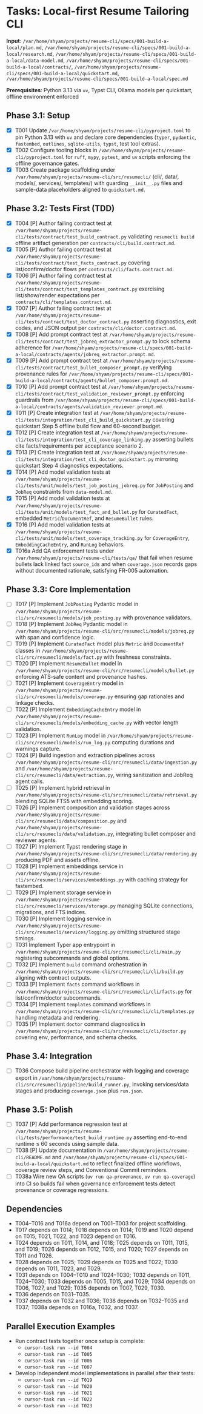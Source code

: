 # Tasks: Local-first Resume Tailoring CLI

**Input**: `/var/home/shyam/projects/resume-cli/specs/001-build-a-local/plan.md`, `/var/home/shyam/projects/resume-cli/specs/001-build-a-local/research.md`, `/var/home/shyam/projects/resume-cli/specs/001-build-a-local/data-model.md`, `/var/home/shyam/projects/resume-cli/specs/001-build-a-local/contracts/`, `/var/home/shyam/projects/resume-cli/specs/001-build-a-local/quickstart.md`, `/var/home/shyam/projects/resume-cli/specs/001-build-a-local/spec.md`

**Prerequisites**: Python 3.13 via `uv`, Typst CLI, Ollama models per quickstart, offline environment enforced

## Phase 3.1: Setup
- [X] T001 Update `/var/home/shyam/projects/resume-cli/pyproject.toml` to pin Python 3.13 with `uv` and declare core dependencies (`typer`, `pydantic`, `fastembed`, `outlines`, `sqlite-utils`, `typst`, test tool extras).
- [X] T002 Configure tooling blocks in `/var/home/shyam/projects/resume-cli/pyproject.toml` for `ruff`, `mypy`, `pytest`, and `uv` scripts enforcing the offline governance gates.
- [X] T003 Create package scaffolding under `/var/home/shyam/projects/resume-cli/src/resumecli/` (cli/, data/, models/, services/, templates/) with guarding `__init__.py` files and sample-data placeholders aligned to `quickstart.md`.

## Phase 3.2: Tests First (TDD)
- [X] T004 [P] Author failing contract test at `/var/home/shyam/projects/resume-cli/tests/contract/test_build_contract.py` validating `resumecli build` offline artifact generation per `contracts/cli/build.contract.md`.
- [X] T005 [P] Author failing contract test at `/var/home/shyam/projects/resume-cli/tests/contract/test_facts_contract.py` covering list/confirm/doctor flows per `contracts/cli/facts.contract.md`.
- [X] T006 [P] Author failing contract test at `/var/home/shyam/projects/resume-cli/tests/contract/test_templates_contract.py` exercising list/show/render expectations per `contracts/cli/templates.contract.md`.
- [X] T007 [P] Author failing contract test at `/var/home/shyam/projects/resume-cli/tests/contract/test_doctor_contract.py` asserting diagnostics, exit codes, and JSON output per `contracts/cli/doctor.contract.md`.
- [X] T008 [P] Add prompt contract test at `/var/home/shyam/projects/resume-cli/tests/contract/test_jobreq_extractor_prompt.py` to lock schema adherence for `/var/home/shyam/projects/resume-cli/specs/001-build-a-local/contracts/agents/jobreq_extractor.prompt.md`.
- [X] T009 [P] Add prompt contract test at `/var/home/shyam/projects/resume-cli/tests/contract/test_bullet_composer_prompt.py` verifying provenance rules for `/var/home/shyam/projects/resume-cli/specs/001-build-a-local/contracts/agents/bullet_composer.prompt.md`.
- [X] T010 [P] Add prompt contract test at `/var/home/shyam/projects/resume-cli/tests/contract/test_validation_reviewer_prompt.py` enforcing guardrails from `/var/home/shyam/projects/resume-cli/specs/001-build-a-local/contracts/agents/validation_reviewer.prompt.md`.
- [X] T011 [P] Create integration test at `/var/home/shyam/projects/resume-cli/tests/integration/test_cli_build_quickstart.py` covering quickstart Step 5 offline build flow and 60-second budget.
- [X] T012 [P] Create integration test at `/var/home/shyam/projects/resume-cli/tests/integration/test_cli_coverage_linking.py` asserting bullets cite facts/requirements per acceptance scenario 2.
- [X] T013 [P] Create integration test at `/var/home/shyam/projects/resume-cli/tests/integration/test_cli_doctor_quickstart.py` mirroring quickstart Step 4 diagnostics expectations.
- [X] T014 [P] Add model validation tests at `/var/home/shyam/projects/resume-cli/tests/unit/models/test_job_posting_jobreq.py` for `JobPosting` and `JobReq` constraints from `data-model.md`.
- [X] T015 [P] Add model validation tests at `/var/home/shyam/projects/resume-cli/tests/unit/models/test_fact_and_bullet.py` for `CuratedFact`, embedded `Metric`/`DocumentRef`, and `ResumeBullet` rules.
- [X] T016 [P] Add model validation tests at `/var/home/shyam/projects/resume-cli/tests/unit/models/test_coverage_tracking.py` for `CoverageEntry`, `EmbeddingCacheEntry`, and `RunLog` behaviors.
- [X] T016a Add QA enforcement tests under `/var/home/shyam/projects/resume-cli/tests/qa/` that fail when resume bullets lack linked fact `source_id`s and when `coverage.json` records gaps without documented rationale, satisfying FR-005 automation.

## Phase 3.3: Core Implementation
- [ ] T017 [P] Implement `JobPosting` Pydantic model in `/var/home/shyam/projects/resume-cli/src/resumecli/models/job_posting.py` with provenance validators.
- [ ] T018 [P] Implement `JobReq` Pydantic model in `/var/home/shyam/projects/resume-cli/src/resumecli/models/jobreq.py` with span and confidence logic.
- [ ] T019 [P] Implement `CuratedFact` model plus `Metric` and `DocumentRef` classes in `/var/home/shyam/projects/resume-cli/src/resumecli/models/fact.py` with freshness constraints.
- [ ] T020 [P] Implement `ResumeBullet` model in `/var/home/shyam/projects/resume-cli/src/resumecli/models/bullet.py` enforcing ATS-safe content and provenance hashes.
- [ ] T021 [P] Implement `CoverageEntry` model in `/var/home/shyam/projects/resume-cli/src/resumecli/models/coverage.py` ensuring gap rationales and linkage checks.
- [ ] T022 [P] Implement `EmbeddingCacheEntry` model in `/var/home/shyam/projects/resume-cli/src/resumecli/models/embedding_cache.py` with vector length validation.
- [ ] T023 [P] Implement `RunLog` model in `/var/home/shyam/projects/resume-cli/src/resumecli/models/run_log.py` computing durations and warnings capture.
- [ ] T024 [P] Build ingestion and extraction pipelines across `/var/home/shyam/projects/resume-cli/src/resumecli/data/ingestion.py` and `/var/home/shyam/projects/resume-cli/src/resumecli/data/extraction.py`, wiring sanitization and JobReq agent calls.
- [ ] T025 [P] Implement hybrid retrieval in `/var/home/shyam/projects/resume-cli/src/resumecli/data/retrieval.py` blending SQLite FTS5 with embedding scoring.
- [ ] T026 [P] Implement composition and validation stages across `/var/home/shyam/projects/resume-cli/src/resumecli/data/composition.py` and `/var/home/shyam/projects/resume-cli/src/resumecli/data/validation.py`, integrating bullet composer and reviewer agents.
- [ ] T027 [P] Implement Typst rendering stage in `/var/home/shyam/projects/resume-cli/src/resumecli/data/rendering.py` producing PDF and assets offline.
- [ ] T028 [P] Implement embeddings service in `/var/home/shyam/projects/resume-cli/src/resumecli/services/embeddings.py` with caching strategy for fastembed.
- [ ] T029 [P] Implement storage service in `/var/home/shyam/projects/resume-cli/src/resumecli/services/storage.py` managing SQLite connections, migrations, and FTS indices.
- [ ] T030 [P] Implement logging service in `/var/home/shyam/projects/resume-cli/src/resumecli/services/logging.py` emitting structured stage timings.
- [ ] T031 Implement Typer app entrypoint in `/var/home/shyam/projects/resume-cli/src/resumecli/cli/main.py` registering subcommands and global options.
- [ ] T032 [P] Implement `build` command orchestration in `/var/home/shyam/projects/resume-cli/src/resumecli/cli/build.py` aligning with contract outputs.
- [ ] T033 [P] Implement `facts` command workflows in `/var/home/shyam/projects/resume-cli/src/resumecli/cli/facts.py` for list/confirm/doctor subcommands.
- [ ] T034 [P] Implement `templates` command workflows in `/var/home/shyam/projects/resume-cli/src/resumecli/cli/templates.py` handling metadata and rendering.
- [ ] T035 [P] Implement `doctor` command diagnostics in `/var/home/shyam/projects/resume-cli/src/resumecli/cli/doctor.py` covering env, performance, and schema checks.

## Phase 3.4: Integration
- [ ] T036 Compose build pipeline orchestrator with logging and coverage export in `/var/home/shyam/projects/resume-cli/src/resumecli/pipeline/build_runner.py`, invoking services/data stages and producing `coverage.json` plus `run.json`.

## Phase 3.5: Polish
- [ ] T037 [P] Add performance regression test at `/var/home/shyam/projects/resume-cli/tests/performance/test_build_runtime.py` asserting end-to-end runtime ≤ 60 seconds using sample data.
- [ ] T038 [P] Update documentation in `/var/home/shyam/projects/resume-cli/README.md` and `/var/home/shyam/projects/resume-cli/specs/001-build-a-local/quickstart.md` to reflect finalized offline workflows, coverage review steps, and Conventional Commit reminders.
- [ ] T038a Wire new QA scripts (`uv run qa-provenance`, `uv run qa-coverage`) into CI so builds fail when governance enforcement tests detect provenance or coverage regressions.

## Dependencies
- T004–T016 and T016a depend on T001–T003 for project scaffolding.
- T017 depends on T014; T018 depends on T014; T019 and T020 depend on T015; T021, T022, and T023 depend on T016.
- T024 depends on T011, T014, and T018; T025 depends on T011, T015, and T019; T026 depends on T012, T015, and T020; T027 depends on T011 and T026.
- T028 depends on T025; T029 depends on T025 and T022; T030 depends on T011, T023, and T029.
- T031 depends on T004–T010 and T024–T030; T032 depends on T011, T024–T030; T033 depends on T005, T015, and T029; T034 depends on T006, T027, and T029; T035 depends on T007, T029, T030.
- T036 depends on T031–T035.
- T037 depends on T032 and T036; T038 depends on T032–T035 and T037; T038a depends on T016a, T032, and T037.

## Parallel Execution Examples
- Run contract tests together once setup is complete:
  - `cursor-task run --id T004`
  - `cursor-task run --id T005`
  - `cursor-task run --id T006`
  - `cursor-task run --id T007`
- Develop independent model implementations in parallel after their tests:
  - `cursor-task run --id T019`
  - `cursor-task run --id T020`
  - `cursor-task run --id T021`
  - `cursor-task run --id T022`
  - `cursor-task run --id T023`

